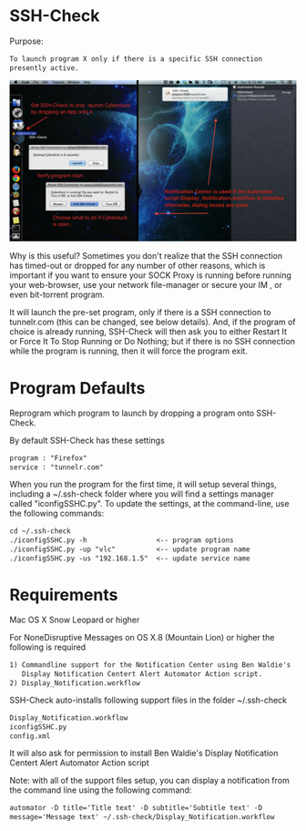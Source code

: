 SSH-Check
=====
Purpose: 

	To launch program X only if there is a specific SSH connection presently active.

<img src="https://github.com/xeoron/SSH-Check/blob/master/images/sshcheck_screenshot.png?raw=true"/>

Why is this useful?
Sometimes you don't realize that the SSH connection has timed-out or dropped for any number of other reasons, which is important if you want to ensure your SOCK Proxy is running before running your web-browser, use your network file-manager or secure your IM , or even bit-torrent program.

It will launch the pre-set program, only if there is a SSH connection to tunnelr.com (this can be changed, see below details). And, if the program of choice is already running, SSH-Check will then ask you to either Restart It or Force It To Stop Running or Do Nothing; but if there is no SSH connection while the program is running, then it will force the program exit.

Program Defaults
======
Reprogram which program to launch by dropping a program onto SSH-Check.

By default SSH-Check has these settings

	program : "Firefox"
	service : "tunnelr.com"

When you run the program for the first time, it will setup several things, including a ~/.ssh-check folder where you will find a settings manager called "iconfigSSHC.py".
To update the settings, at the command-line, use the following commands:

	cd ~/.ssh-check
	./iconfigSSHC.py -h                 <-- program options
	./iconfigSSHC.py -up "vlc"          <-- update program name
	./iconfigSSHC.py -us "192.168.1.5"  <-- update service name

Requirements
=====
Mac OS X Snow Leopard or higher

For NoneDisruptive Messages on OS X.8 (Mountain Lion) or higher the following is required

	1) Commandline support for the Notification Center using Ben Waldie's 
	   Display Notification Centert Alert Automator Action script.
	2) Display_Notification.workflow 

SSH-Check auto-installs following support files in the folder ~/.ssh-check

	Display_Notification.workflow
	iconfigSSHC.py  
	config.xml

It will also ask for permission to install Ben Waldie's Display Notification Centert Alert Automator Action script

Note: with all of the support files setup, you can display a notification from the command line using the following command:

	automator -D title='Title text' -D subtitle='Subtitle text' -D message='Message text' ~/.ssh-check/Display_Notification.workflow
  
	
